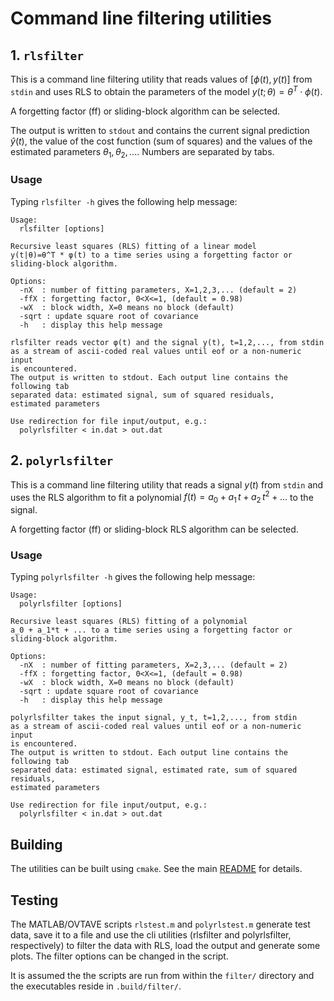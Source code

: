 # Command line filtering utilities

## 1. ``rlsfilter``

This is a command line filtering utility that reads values of $[\phi(t),y(t)]$ from ``stdin`` and uses RLS to obtain the parameters of the model $y(t;\theta) = \theta^T \cdot \phi(t)$.

A forgetting factor (ff) or sliding-block algorithm can be selected.

The output is written to ``stdout`` and contains the current signal prediction $\hat{y}(t)$, the value of the cost function (sum of squares) and the values of the estimated parameters $\theta_1, \theta_2, ...$. Numbers are separated by tabs.

### Usage

Typing ``rlsfilter -h`` gives the following help message:

```
Usage:
  rlsfilter [options] 

Recursive least squares (RLS) fitting of a linear model 
y(t|θ)=θ^Τ * φ(t) to a time series using a forgetting factor or
sliding-block algorithm.

Options:
  -nX  : number of fitting parameters, X=1,2,3,... (default = 2) 
  -ffX : forgetting factor, 0<X<=1, (default = 0.98) 
  -wX  : block width, X=0 means no block (default)
  -sqrt : update square root of covariance
  -h   : display this help message

rlsfilter reads vector φ(t) and the signal y(t), t=1,2,..., from stdin
as a stream of ascii-coded real values until eof or a non-numeric input
is encountered.
The output is written to stdout. Each output line contains the following tab
separated data: estimated signal, sum of squared residuals,
estimated parameters

Use redirection for file input/output, e.g.:
  polyrlsfilter < in.dat > out.dat
```
## 2. ``polyrlsfilter``

This is a command line filtering utility that reads a signal $y(t)$ from ``stdin`` and uses the RLS algorithm to fit a polynomial $f(t) = a_0 + a_1\, t + a_2\, t^2 + ...$ to the signal. 

A forgetting factor (ff) or sliding-block RLS algorithm can be selected.

### Usage

Typing ``polyrlsfilter -h`` gives the following help message:

```
Usage:
  polyrlsfilter [options] 

Recursive least squares (RLS) fitting of a polynomial 
a_0 + a_1*t + ... to a time series using a forgetting factor or
sliding-block algorithm.

Options:
  -nX  : number of fitting parameters, X=2,3,... (default = 2) 
  -ffX : forgetting factor, 0<X<=1, (default = 0.98) 
  -wX  : block width, X=0 means no block (default)
  -sqrt : update square root of covariance
  -h   : display this help message

polyrlsfilter takes the input signal, y_t, t=1,2,..., from stdin
as a stream of ascii-coded real values until eof or a non-numeric input
is encountered.
The output is written to stdout. Each output line contains the following tab
separated data: estimated signal, estimated rate, sum of squared residuals,
estimated parameters

Use redirection for file input/output, e.g.:
  polyrlsfilter < in.dat > out.dat
```
## Building

The utilities can be built using ``cmake``. See the main [README](../README.md) for details. 

## Testing

The MATLAB/OVTAVE scripts ``rlstest.m`` and ``polyrlstest.m`` generate test data, save it to a file and use the cli utilities (rlsfilter and polyrlsfilter, respectively) to filter the data with RLS, load the output and generate some plots. The filter options can be changed in the script.

It is assumed the the scripts are run from within the ``filter/`` directory and the executables reside in ``.build/filter/``.